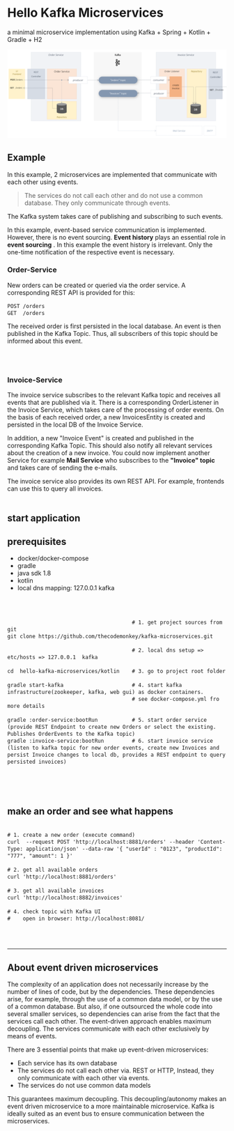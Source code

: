 # Hello Kafka Microservices 
a minimal microservice implementation 
using Kafka + Spring + Kotlin + Gradle + H2

![alt text](../docs/kafka-microservices.png)

## Example

In this example, 2 microservices are implemented that communicate with each other using events.

> The services do not call each other and do not use a common database.
> They only communicate through events.

The Kafka system takes care of publishing and subscribing to such events.

In this example, event-based service communication is implemented.
However, there is no event sourcing. **Event history** plays an essential role in **event sourcing** .
In this example the event history is irrelevant. 
Only the one-time notification of the respective event is necessary.


### Order-Service

New orders can be created or queried via the order service.
A corresponding REST API is provided for this:
    
    POST /orders
    GET  /orders

The received order is first persisted in the local database.
An event is then published in the Kafka Topic.
Thus, all subscribers of this topic should be informed about this event.

<br/><br/>

### Invoice-Service

The invoice service subscribes to the relevant Kafka topic and receives all events that are published via it.
There is a corresponding OrderListener in the Invoice Service, which takes care of the processing of order events.
On the basis of each received order, a new InvoicesEntity is created and persisted in the local DB of the Invoice Service.

In addition, a new "Invoice Event" is created and published in the corresponding Kafka Topic. 
This should also notify all relevant services about the creation of a new invoice. 
You could now implement another Service for example **Mail Service** who subscribes to the **"Invoice" topic** and 
takes care of sending the e-mails.

The invoice service also provides its own REST API. For example, frontends can use this to query all invoices.
<br/><br/>


## start application

## prerequisites

- docker/docker-compose
- gradle
- java sdk 1.8
- kotlin
- local dns mapping: 127.0.0.1 kafka

<br/><br/>

```shell
                                        # 1. get project sources from git
git clone https://github.com/thecodemonkey/kafka-microservices.git    

                                        # 2. local dns setup => etc/hosts => 127.0.0.1  kafka

cd  hello-kafka-microservices/kotlin    # 3. go to project root folder                       

gradle start-kafka                      # 4. start kafka infrastructure(zookeeper, kafka, web gui) as docker containers.
                                        # see docker-compose.yml fro more details

gradle :order-service:bootRun           # 5. start order service (provide REST Endpoint to create new Orders or select the existing. Publishes OrderEvents to the Kafka topic)
gradle :invoice-service:bootRun         # 6. start invoice service (listen to kafka topic for new order events, create new Invoices and persist Invoice changes to local db, provides a REST endpoint to query persisted invoices)


```
<br/><br/>

## make an order and see what happens

```shell

# 1. create a new order (execute command) 
curl  --request POST 'http://localhost:8881/orders' --header 'Content-Type: application/json' --data-raw '{ "userId" : "0123", "productId": "777", "amount": 1 }'

# 2. get all available orders 
curl 'http://localhost:8881/orders'

# 3. get all available invoices
curl 'http://localhost:8882/invoices'

# 4. check topic with Kafka UI
#    open in browser: http://localhost:8081/

```

<br/><br/>

----

## About event driven microservices

The complexity of an application does not necessarily increase by the number of lines of code,
but by the dependencies. These dependencies arise, for example, through the use of a common data model,
or by the use of a common database. But also, if one outsourced the whole code into several smaller services, so
dependencies can arise from the fact that the services call each other.
The event-driven approach enables maximum decoupling. The services communicate with each other exclusively by means of events.   

There are 3 essential points that make up event-driven microservices:

- Each service has its own database
- The services do not call each other via. REST or HTTP, Instead, they only communicate with each other via events.
- The services do not use common data models

This guarantees maximum decoupling. This decoupling/autonomy makes an event driven microservice to a more maintainable microservice. Kafka is ideally suited as an event bus to ensure communication between the microservices.
<br/><br/>
